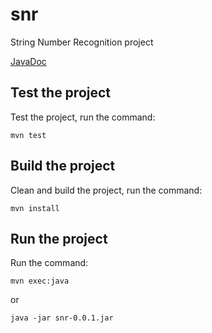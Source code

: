 # snr
String Number Recognition project

[JavaDoc](https://kindratsm.github.io/snr/javadoc/)

## Test the project
Test the project, run the command:
```
mvn test
```

## Build the project
Clean and build the project, run the command:
```
mvn install
```

## Run the project
Run the command:
```
mvn exec:java
```
or
```
java -jar snr-0.0.1.jar
```

